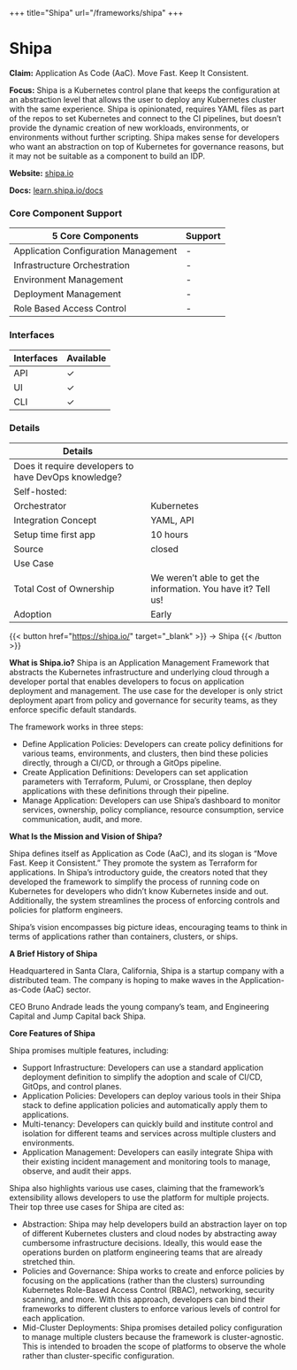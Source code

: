 +++
title="Shipa"
url="/frameworks/shipa"
+++

# Shipa

**Claim:** Application As Code (AaC). Move Fast. Keep It Consistent.

**Focus:** Shipa is a Kubernetes control plane that keeps the configuration at an abstraction level that allows the user to deploy any Kubernetes cluster with the same experience. Shipa is opinionated, requires YAML files as part of the repos to set Kubernetes and connect to the CI pipelines, but doesn’t provide the dynamic creation of new workloads, environments, or environments without further scripting. Shipa makes sense for developers who want an abstraction on top of Kubernetes for governance reasons, but it may not be suitable as a component to build an IDP. 

**Website:** [shipa.io](https://shipa.io/)

**Docs:** [learn.shipa.io/docs](https://learn.shipa.io/docs)

### Core Component Support
| 5 Core Components | Support |
| --- | ----------- |
| Application Configuration Management | - |
| Infrastructure Orchestration | - |
| Environment Management | - |
| Deployment Management | - |
| Role Based Access Control | -


### Interfaces
| Interfaces | Available |
| --- | ----------- |
| API | ✓ |
| UI | ✓ |
| CLI | ✓ |



### Details
| Details |  |
| --- | ----------- |
| Does it require developers to have DevOps knowledge? |  |
| Self-hosted: |  |
| Orchestrator | Kubernetes |
| Integration Concept | YAML, API |
| Setup time first app | 10 hours |
| Source | closed |
| Use Case |  |
| Total Cost of Ownership | We weren’t able to get the information. You have it? Tell us! |
| Adoption | Early |


{{< button href="https://shipa.io/" target="_blank" >}}
-> Shipa
{{< /button >}}  

**What is Shipa.io?**
Shipa is an Application Management Framework that abstracts the Kubernetes infrastructure and underlying cloud through a developer portal that enables developers to focus on application deployment and management. The use case for the developer is only strict deployment apart from policy and governance for security teams, as they enforce specific default standards.

The framework works in three steps:

- Define Application Policies: Developers can create policy definitions for various teams, environments, and clusters, then bind these policies directly, through a CI/CD, or through a GitOps pipeline.
- Create Application Definitions: Developers can set application parameters with Terraform, Pulumi, or Crossplane, then deploy applications with these definitions through their pipeline.
- Manage Application: Developers can use Shipa’s dashboard to monitor services, ownership, policy compliance, resource consumption, service communication, audit, and more.

**What Is the Mission and Vision of Shipa?**

Shipa defines itself as Application as Code (AaC), and its slogan is “Move Fast. Keep it Consistent.” They promote the system as Terraform for applications. In Shipa’s introductory guide, the creators noted that they developed the framework to simplify the process of running code on Kubernetes for developers who didn’t know Kubernetes inside and out. Additionally, the system streamlines the process of enforcing controls and policies for platform engineers.

Shipa’s vision encompasses big picture ideas, encouraging teams to think in terms of applications rather than containers, clusters, or ships.

**A Brief History of Shipa**

Headquartered in Santa Clara, California, Shipa is a startup company with a distributed team. The company is hoping to make waves in the Application-as-Code (AaC) sector.

CEO Bruno Andrade leads the young company’s team, and Engineering Capital and Jump Capital back Shipa.

**Core Features of Shipa**

Shipa promises multiple features, including:

- Support Infrastructure: Developers can use a standard application deployment definition to simplify the adoption and scale of CI/CD, GitOps, and control planes. 
- Application Policies: Developers can deploy various tools in their Shipa stack to define application policies and automatically apply them to applications.
- Multi-tenancy: Developers can quickly build and institute control and isolation for different teams and services across multiple clusters and environments.
- Application Management: Developers can easily integrate Shipa with their existing incident management and monitoring tools to manage, observe, and audit their apps.

Shipa also highlights various use cases, claiming that the framework’s extensibility allows developers to use the platform for multiple projects. Their top three use cases for Shipa are cited as:

- Abstraction: Shipa may help developers build an abstraction layer on top of different Kubernetes clusters and cloud nodes by abstracting away cumbersome infrastructure decisions. Ideally, this would ease the operations burden on platform engineering teams that are already stretched thin.
- Policies and Governance: Shipa works to create and enforce policies by focusing on the applications (rather than the clusters) surrounding Kubernetes Role-Based Access Control (RBAC), networking, security scanning, and more. With this approach, developers can bind their frameworks to different clusters to enforce various levels of control for each application. 
- Mid-Cluster Deployments: Shipa promises detailed policy configuration to manage multiple clusters because the framework is cluster-agnostic. This is intended to broaden the scope of platforms to observe the whole rather than cluster-specific configuration.
